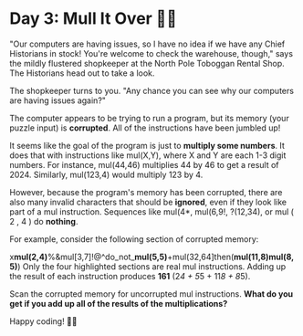 # Day 3: Mull It Over 🎄🦀

"Our computers are having issues, so I have no idea if we have any Chief Historians in stock! You're welcome to check 
the warehouse, though," says the mildly flustered shopkeeper at the North Pole Toboggan Rental Shop. The Historians 
head out to take a look.

The shopkeeper turns to you. "Any chance you can see why our computers are having issues again?"

The computer appears to be trying to run a program, but its memory (your puzzle input) is **corrupted**. All of the 
instructions have been jumbled up!

It seems like the goal of the program is just to **multiply some numbers**. It does that with instructions like 
mul(X,Y), where X and Y are each 1-3 digit numbers. For instance, mul(44,46) multiplies 44 by 46 to get a result of 2024. 
Similarly, mul(123,4) would multiply 123 by 4.

However, because the program's memory has been corrupted, there are also many invalid characters that should be **ignored**, 
even if they look like part of a mul instruction. Sequences like mul(4*, mul(6,9!, ?(12,34), or mul ( 2 , 4 ) do **nothing**.

For example, consider the following section of corrupted memory:

x**mul(2,4)**%&mul[3,7]!@^do_not_**mul(5,5)**+mul(32,64]then(**mul(11,8)mul(8,5)**)
Only the four highlighted sections are real mul instructions. Adding up the result of each instruction produces 
**161** (2*4 + 5*5 + 11*8 + 8*5).

Scan the corrupted memory for uncorrupted mul instructions. **What do you get if you add up all of the results of the 
multiplications?**

Happy coding! 🎄🦀
